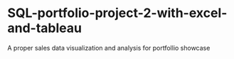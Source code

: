 # SQL-portfolio-project-2-with-excel-and-tableau
A proper sales data visualization and analysis for portfollio showcase
